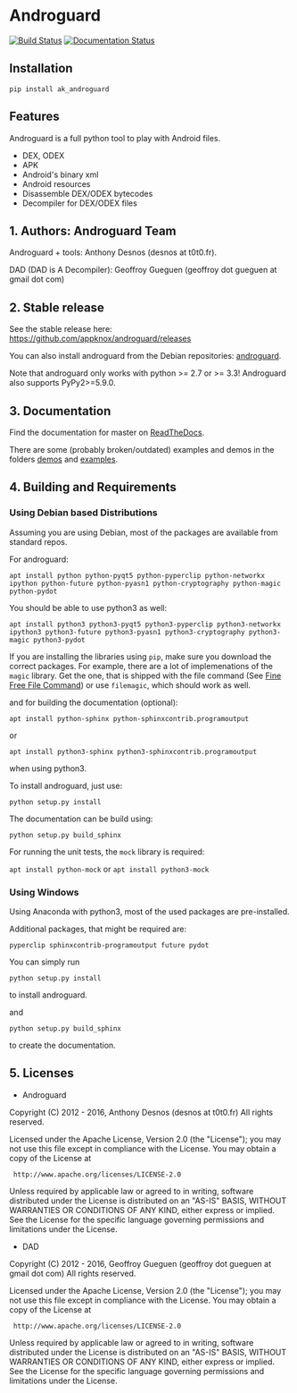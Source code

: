 # Androguard

[![Build Status](https://travis-ci.org/androguard/androguard.svg?branch=master)](https://travis-ci.org/androguard/androguard)
[![Documentation Status](https://readthedocs.org/projects/androguard/badge/?version=latest)](http://androguard.readthedocs.io/en/latest/?badge=latest)

## Installation

    pip install ak_androguard

## Features

Androguard is a full python tool to play with Android files.

* DEX, ODEX
* APK
* Android's binary xml
* Android resources
* Disassemble DEX/ODEX bytecodes
* Decompiler for DEX/ODEX files

## 1. Authors: Androguard Team

Androguard + tools: Anthony Desnos (desnos at t0t0.fr).

DAD (DAD is A Decompiler): Geoffroy Gueguen (geoffroy dot gueguen at gmail dot com)

## 2. Stable release

See the stable release here:
https://github.com/appknox/androguard/releases

You can also install androguard from the Debian repositories: [androguard](http://packages.debian.org/androguard).

Note that androguard only works with python >= 2.7 or >= 3.3!
Androguard also supports PyPy2>=5.9.0.

## 3. Documentation

Find the documentation for master on [ReadTheDocs](http://androguard.readthedocs.io/en/latest/).

There are some (probably broken/outdated) examples and demos in the folders [demos](https://github.com/androguard/androguard/tree/master/demos) and [examples](https://github.com/androguard/androguard/tree/master/examples).

## 4. Building and Requirements

### Using Debian based Distributions
Assuming you are using Debian, most of the packages are available from standard repos.

For androguard:

`apt install python python-pyqt5 python-pyperclip python-networkx ipython python-future python-pyasn1 python-cryptography python-magic python-pydot`

You should be able to use python3 as well:

`apt install python3 python3-pyqt5 python3-pyperclip python3-networkx ipython3 python3-future python3-pyasn1 python3-cryptography python3-magic python3-pydot`

If you are installing the libraries using `pip`, make sure you download the correct packages. For example, there are a lot of implemenations of the `magic` library. Get the one, that is shipped with the file command (See [Fine Free File Command](http://www.darwinsys.com/file/)) or use `filemagic`, which should work as well.

and for building the documentation (optional):

`apt install python-sphinx python-sphinxcontrib.programoutput`

or

`apt install python3-sphinx python3-sphinxcontrib.programoutput`

when using python3.

To install androguard, just use:

`python setup.py install`

The documentation can be build using:

`python setup.py build_sphinx`

For running the unit tests, the `mock` library is required:

`apt install python-mock` or `apt install python3-mock`


### Using Windows

Using Anaconda with python3, most of the used packages are pre-installed.

Additional packages, that might be required are:

`pyperclip sphinxcontrib-programoutput future pydot`

You can simply run

`python setup.py install`

to install androguard.

and

`python setup.py build_sphinx`

to create the documentation.


## 5. Licenses

* Androguard

Copyright (C) 2012 - 2016, Anthony Desnos (desnos at t0t0.fr)
All rights reserved.

Licensed under the Apache License, Version 2.0 (the "License");
you may not use this file except in compliance with the License.
You may obtain a copy of the License at

     http://www.apache.org/licenses/LICENSE-2.0

Unless required by applicable law or agreed to in writing, software
distributed under the License is distributed on an "AS-IS" BASIS,
WITHOUT WARRANTIES OR CONDITIONS OF ANY KIND, either express or implied.
See the License for the specific language governing permissions and
limitations under the License.

* DAD

Copyright (C) 2012 - 2016, Geoffroy Gueguen (geoffroy dot gueguen at gmail dot com)
All rights reserved.

Licensed under the Apache License, Version 2.0 (the "License");
you may not use this file except in compliance with the License.
You may obtain a copy of the License at

     http://www.apache.org/licenses/LICENSE-2.0

Unless required by applicable law or agreed to in writing, software
distributed under the License is distributed on an "AS-IS" BASIS,
WITHOUT WARRANTIES OR CONDITIONS OF ANY KIND, either express or implied.
See the License for the specific language governing permissions and
limitations under the License.
